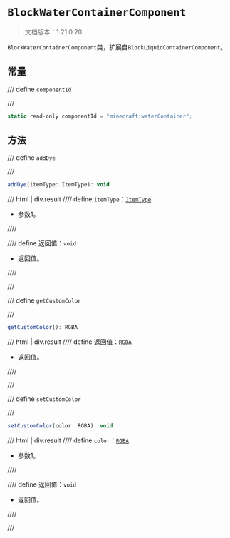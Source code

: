 # `BlockWaterContainerComponent`

> 文档版本：1.21.0.20

`BlockWaterContainerComponent`类，扩展自`BlockLiquidContainerComponent`。

## 常量

/// define
`componentId`


///

```js
static read-only componentId = "minecraft:waterContainer";
```


## 方法

/// define
`addDye`


///

```js
addDye(itemType: ItemType): void
```

/// html | div.result
//// define
`itemType`：[`ItemType`](../itemtype.md)

- 参数1。


////

//// define
返回值：`void`

- 返回值。


////

///


/// define
`getCustomColor`


///

```js
getCustomColor(): RGBA
```

/// html | div.result
//// define
返回值：[`RGBA`](../rgba.md)

- 返回值。


////

///


/// define
`setCustomColor`


///

```js
setCustomColor(color: RGBA): void
```

/// html | div.result
//// define
`color`：[`RGBA`](../rgba.md)

- 参数1。


////

//// define
返回值：`void`

- 返回值。


////

///

